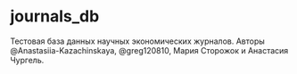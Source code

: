 # journals_db
Тестовая база данных научных экономических журналов. Авторы @Anastasiia-Kazachinskaya, @greg120810, Мария Сторожок и Анастасия Чургель.
